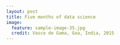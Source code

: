 ```yaml
---
layout: post
title: Five months of data science
image:
  feature: sample-image-35.jpg
  credit: Vasco de Gama, Goa, India, 2015
---
```



